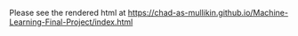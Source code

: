 Please see the rendered html at
https://chad-as-mullikin.github.io/Machine-Learning-Final-Project/index.html
